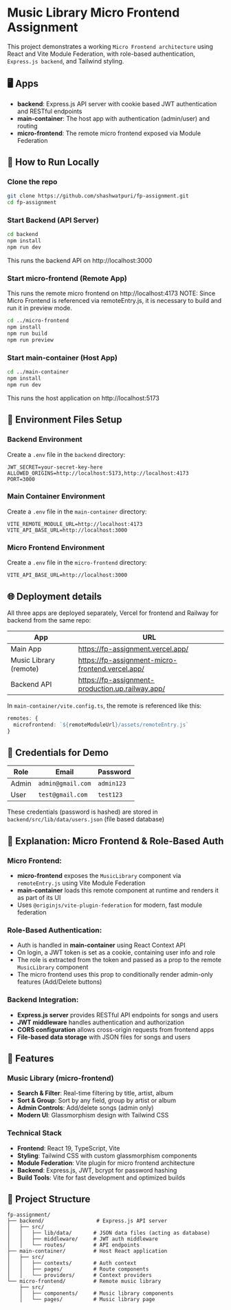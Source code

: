 # Music Library Micro Frontend Assignment

This project demonstrates a working `Micro Frontend architecture` using React and Vite Module Federation, with role-based authentication, `Express.js backend`, and Tailwind styling.

## 🖥️ Apps

- **backend**: Express.js API server with cookie based JWT authentication and RESTful endpoints
- **main-container**: The host app with authentication (admin/user) and routing
- **micro-frontend**: The remote micro frontend exposed via Module Federation

## 🚀 How to Run Locally

### Clone the repo
```bash
git clone https://github.com/shashwatpuri/fp-assignment.git
cd fp-assignment
```

### Start Backend (API Server)
```bash
cd backend
npm install
npm run dev
```
This runs the backend API on http://localhost:3000

### Start micro-frontend (Remote App)
This runs the remote micro frontend on http://localhost:4173
NOTE: Since Micro Frontend is referenced via remoteEntry.js, it is necessary to build and run it in preview mode.
```bash
cd ../micro-frontend
npm install
npm run build
npm run preview
```

### Start main-container (Host App)
```bash
cd ../main-container
npm install
npm run dev
```
This runs the host application on http://localhost:5173

## 🔧 Environment Files Setup

### Backend Environment
Create a `.env` file in the `backend` directory:
```env
JWT_SECRET=your-secret-key-here
ALLOWED_ORIGINS=http://localhost:5173,http://localhost:4173
PORT=3000
```

### Main Container Environment
Create a `.env` file in the `main-container` directory:
```env
VITE_REMOTE_MODULE_URL=http://localhost:4173
VITE_API_BASE_URL=http://localhost:3000
```

### Micro Frontend Environment
Create a `.env` file in the `micro-frontend` directory:
```env
VITE_API_BASE_URL=http://localhost:3000
```

## 🌐 Deployment details

All three apps are deployed separately, Vercel for frontend and Railway for backend from the same repo:

| App | URL |
|-----|-----|
| Main App | https://fp-assignment.vercel.app/ |
| Music Library (remote) | https://fp-assignment-micro-frontend.vercel.app/ |
| Backend API | https://fp-assignment-production.up.railway.app/ |

In `main-container/vite.config.ts`, the remote is referenced like this:
```typescript
remotes: {
  microfrontend: `${remoteModuleUrl}/assets/remoteEntry.js`
}
```

## 🔐 Credentials for Demo

| Role | Email | Password |
|------|-------|----------|
| Admin | `admin@gmail.com` | `admin123` |
| User | `test@gmail.com` | `test123` |

These credentials (password is hashed) are stored in `backend/src/lib/data/users.json` (file based database)

## 🧠 Explanation: Micro Frontend & Role-Based Auth

### Micro Frontend:
- **micro-frontend** exposes the `MusicLibrary` component via `remoteEntry.js` using Vite Module Federation
- **main-container** loads this remote component at runtime and renders it as part of its UI
- Uses `@originjs/vite-plugin-federation` for modern, fast module federation

### Role-Based Authentication:
- Auth is handled in **main-container** using React Context API
- On login, a JWT token is set as a cookie, containing user info and role
- The role is extracted from the token and passed as a prop to the remote `MusicLibrary` component
- The micro frontend uses this prop to conditionally render admin-only features (Add/Delete buttons)

### Backend Integration:
- **Express.js server** provides RESTful API endpoints for songs and users
- **JWT middleware** handles authentication and authorization
- **CORS configuration** allows cross-origin requests from frontend apps
- **File-based data storage** with JSON files for songs and users

## 🎨 Features

### Music Library (micro-frontend)
- **Search & Filter**: Real-time filtering by title, artist, album
- **Sort & Group**: Sort by any field, group by artist or album
- **Admin Controls**: Add/delete songs (admin only)
- **Modern UI**: Glassmorphism design with Tailwind CSS

### Technical Stack
- **Frontend**: React 19, TypeScript, Vite
- **Styling**: Tailwind CSS with custom glassmorphism components
- **Module Federation**: Vite plugin for micro frontend architecture
- **Backend**: Express.js, JWT, bcrypt for password hashing
- **Build Tools**: Vite for fast development and optimized builds

## 📁 Project Structure

```
fp-assignment/
├── backend/                 # Express.js API server
│   ├── src/
│   │   ├── lib/data/       # JSON data files (acting as database)
│   │   ├── middleware/     # JWT auth middleware
│   │   └── routes/         # API endpoints
├── main-container/         # Host React application
│   ├── src/
│   │   ├── contexts/       # Auth context
│   │   ├── pages/          # Route components
│   │   └── providers/      # Context providers
└── micro-frontend/         # Remote music library
    ├── src/
    │   ├── components/     # Music library components
    │   └── pages/          # Music library page
```
